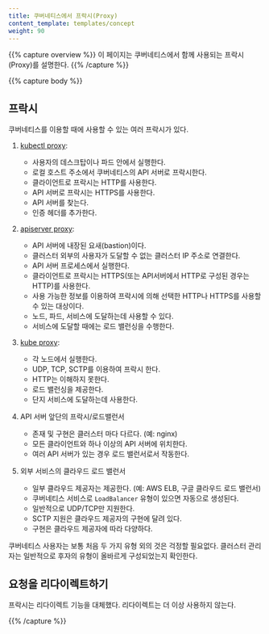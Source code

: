 ```yaml
---
title: 쿠버네티스에서 프락시(Proxy)
content_template: templates/concept
weight: 90
---
```


{{% capture overview %}}
이 페이지는 쿠버네티스에서 함께 사용되는 프락시(Proxy)를 설명한다.
{{% /capture %}}

{{% capture body %}}

## 프락시

쿠버네티스를 이용할 때에 사용할 수 있는 여러 프락시가 있다.

1.  [kubectl proxy](/docs/tasks/access-application-cluster/access-cluster/#directly-accessing-the-rest-api):

    - 사용자의 데스크탑이나 파드 안에서 실행한다.
    - 로컬 호스트 주소에서 쿠버네티스의 API 서버로 프락시한다.
    - 클라이언트로 프락시는 HTTP를 사용한다.
    - API 서버로 프락시는 HTTPS를 사용한다.
    - API 서버를 찾는다.
    - 인증 헤더를 추가한다.

1.  [apiserver proxy](/docs/tasks/access-application-cluster/access-cluster/#discovering-builtin-services):

    - API 서버에 내장된 요새(bastion)이다.
    - 클러스터 외부의 사용자가 도달할 수 없는 클러스터 IP 주소로 연결한다.
    - API 서버 프로세스에서 실행한다.
    - 클라이언트로 프락시는 HTTPS(또는 API서버에서 HTTP로 구성된 경우는 HTTP)를 사용한다.
    - 사용 가능한 정보를 이용하여 프락시에 의해 선택한 HTTP나 HTTPS를 사용할 수 있는 대상이다.
    - 노드, 파드, 서비스에 도달하는데 사용할 수 있다.
    - 서비스에 도달할 때에는 로드 밸런싱을 수행한다.

1.  [kube proxy](/docs/concepts/services-networking/service/#ips-and-vips):

    - 각 노드에서 실행한다.
    - UDP, TCP, SCTP를 이용하여 프락시 한다.
    - HTTP는 이해하지 못한다.
    - 로드 밸런싱을 제공한다.
    - 단지 서비스에 도달하는데 사용한다.

1.  API 서버 앞단의 프락시/로드밸런서

    - 존재 및 구현은 클러스터 마다 다르다. (예: nginx)
    - 모든 클라이언트와 하나 이상의 API 서버에 위치한다.
    - 여러 API 서버가 있는 경우 로드 밸런서로서 작동한다.

1.  외부 서비스의 클라우드 로드 밸런서

    - 일부 클라우드 제공자는 제공한다. (예: AWS ELB, 구글 클라우드 로드 밸런서)
    - 쿠버네티스 서비스로 `LoadBalancer` 유형이 있으면 자동으로 생성된다.
    - 일반적으로 UDP/TCP만 지원한다.
    - SCTP 지원은 클라우드 제공자의 구현에 달려 있다.
    - 구현은 클라우드 제공자에 따라 다양하다.

쿠버네티스 사용자는 보통 처음 두 가지 유형 외의 것은 걱정할 필요없다.
클러스터 관리자는 일반적으로 후자의 유형이 올바르게 구성되었는지 확인한다.

## 요청을 리다이렉트하기

프락시는 리다이렉트 기능을 대체했다. 리다이렉트는 더 이상 사용하지 않는다.

{{% /capture %}}


